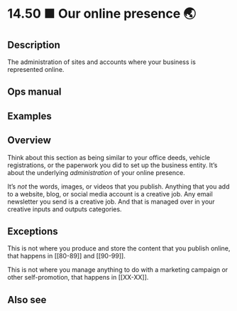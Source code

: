 # 14.50 ■ Our online presence 🌏

## Description

The administration of sites and accounts where your business is represented online.

## Ops manual

## Examples

## Overview

Think about this section as being similar to your office deeds, vehicle registrations, or the paperwork you did to set up the business entity. It’s about the underlying _administration_ of your online presence.

It’s _not_ the words, images, or videos that you publish. Anything that you add to a website, blog, or social media account is a creative job. Any email newsletter you send is a creative job. And that is managed over in your creative inputs and outputs categories.

## Exceptions

This is not where you produce and store the content that you publish online, that happens in [[80-89]] and [[90-99]].

This is not where you manage anything to do with a marketing campaign or other self-promotion, that happens in [[XX-XX]].

## Also see

